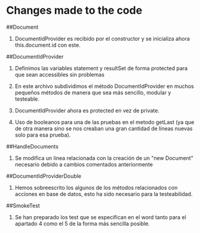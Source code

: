 # Changes made to the code

##Document

1) DocumentidProvider es recibido por el constructor y se inicializa ahora this.document.id con este.

##DocumentIdProvider

1) Definimos las variables statement y resultSet de forma protected para que sean accessibles sin problemas

2) En este archivo subdividimos el método DocumentIdProvider en muchos pequeños métodos de manera que sea más sencillo,
   modular y testeable.

3) DocumentIdProvider ahora es protected en vez de private.

4) Uso de booleanos para una de las pruebas en el metodo getLast (ya que de otra manera sino se nos creaban una gran cantidad de líneas nuevas solo para esa prueba).

##HandleDocuments 

1) Se modifica un linea relacionada con la creación de un "new Document" necesario debido a cambios comentados anteriormente

##DocumentIdProviderDouble

1) Hemos sobreescrito los algunos de los métodos relacionados con acciones en base de datos, esto ha sido necesario para la testeabilidad.

##SmokeTest

1) Se han preparado los test que se especifican en el word tanto para el apartado 4 como el 5 de la forma más sencilla posible.